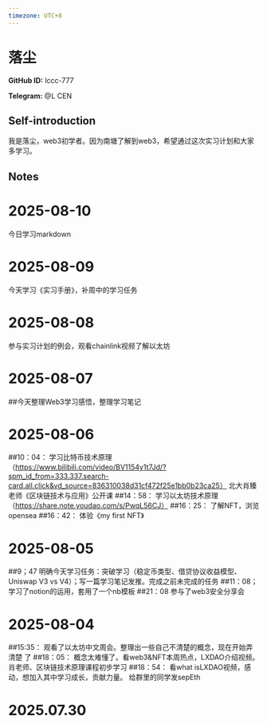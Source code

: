```yaml
---
timezone: UTC+8
---
```


# 落尘

**GitHub ID:** lccc-777

**Telegram:** @L CEN

## Self-introduction

我是落尘，web3初学者。因为南塘了解到web3，希望通过这次实习计划和大家多学习。

## Notes

<!-- Content_START -->
# 2025-08-10

今日学习markdown

# 2025-08-09

今天学习《实习手册》，补周中的学习任务

# 2025-08-08

参与实习计划的例会，观看chainlink视频了解以太坊

# 2025-08-07

##今天整理Web3学习感悟，整理学习笔记

# 2025-08-06

##10：04：
学习比特币技术原理（https://www.bilibili.com/video/BV1154y1t7Jd/?spm_id_from=333.337.search-card.all.click&vd_source=836310038d31cf472f25e1bb0b23ca25）
北大肖臻老师《区块链技术与应用》公开课
##14：58：
学习以太坊技术原理（https://share.note.youdao.com/s/PwqL56CJ）
##16：25：
了解NFT，浏览opensea
##16：42：
体验《my first NFT》

# 2025-08-05

##9；47
明确今天学习任务：突破学习（稳定币类型、借贷协议收益模型、Uniswap V3 vs V4）；写一篇学习笔记发推。完成之前未完成的任务
##11：08；
学习了notion的运用，套用了一个nb模板
##21：08
参与了web3安全分享会

# 2025-08-04

##15:35：
观看了以太坊中文周会。整理出一些自己不清楚的概念，现在开始弄清楚 了
##18：05：
概念太难懂了。看web3&NFT本周热点，LXDAO介绍视频。肖老师、区块链技术原理课程初步学习
##18：54：
看what isLXDAO视频，感动，想加入其中学习成长，贡献力量。
给群里的同学发sepEth

# 2025.07.30


<!-- Content_END -->
